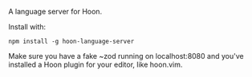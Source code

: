 A language server for Hoon.

Install with:

```
npm install -g hoon-language-server
```

Make sure you have a fake ~zod running on localhost:8080 and you've installed a
Hoon plugin for your editor, like hoon.vim.
